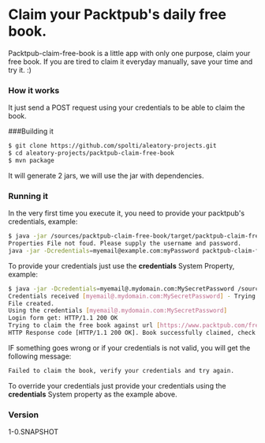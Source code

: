 # Claim your Packtpub's daily free book. 

Packtpub-claim-free-book is a little app with only one purpose, claim your free book.
If you are tired to claim it everyday manually, save your time and try it. :)

### How it works
It just send a POST request using your credentials to be able to claim the book.


###Building it
```sh
$ git clone https://github.com/spolti/aleatory-projects.git
$ cd aleatory-projects/packtpub-claim-free-book
$ mvn package
```
It will generate 2 jars, we will use the jar with dependencies.

### Running it
In the very first time you execute it, you need to provide your packtpub's credentials, example:

```sh
$ java -jar /sources/packtpub-claim-free-book/target/packtpub-claim-free-book-1.0-SNAPSHOT-jar-with-dependencies.jar 
Properties File not foud. Please supply the username and password.
java -jar -Dcredentials=myemail@example.com:myPassword packtpub-claim-free-book-1.0-SNAPSHOT-jar-with-dependencies.jar
```

To provide your credentials just use the **credentials** System Property, example:
```sh
$ java -jar -Dcredentials=myemail@.mydomain.com:MySecretPassword /sources/packtpub-claim-free-book/target/packtpub-claim-free-book-1.0-SNAPSHOT-jar-with-dependencies.jar
Credentials received [myemail@.mydomain.com:MySecretPassword] - Trying to create a new properties file [/home/fspolti/claim-free-book.properties].
File created.
Using the credentials [myemail@.mydomain.com:MySecretPassword]
Login form get: HTTP/1.1 200 OK
Trying to claim the free book against url [https://www.packtpub.com/freelearning-claim/16787/21478]
HTTP Response code [HTTP/1.1 200 OK]. Book successfully claimed, check your account. :)
```

IF something goes wrong or if your credentials is not valid, you will get the following message:
```sh
Failed to claim the book, verify your credentials and try again.
```

To override your credentials just provide your credentials using the **credentials** System property as the example above.

### Version
1-0.SNAPSHOT

